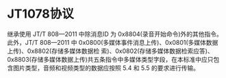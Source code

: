 # JT1078协议

继承使用 JT/T 808—2011 中除消息ID 为 0x8804(录音开始命令)外的其他指令。
此外，JT/T 808—2011 中 0x0800(多媒体事件消息上传)、0x0801(多媒体数据上传)、0x8802(存储多媒体数据检 索)、0x0802(存储多媒体数据检索应答)、0x8803(存储多媒体数据上传)共五条指令中多媒体类型字段，在本标准中应只包含图片类型，音频和视频类型的数据应按照 5.4 和 5.5 的要求进行传输。

